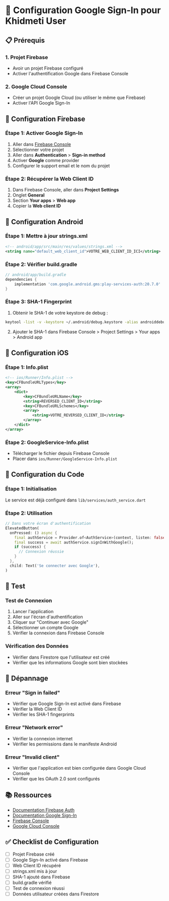 # 🔐 Configuration Google Sign-In pour Khidmeti User

## 📋 Prérequis

### 1. Projet Firebase
- Avoir un projet Firebase configuré
- Activer l'authentification Google dans Firebase Console

### 2. Google Cloud Console
- Créer un projet Google Cloud (ou utiliser le même que Firebase)
- Activer l'API Google Sign-In

## 🚀 Configuration Firebase

### Étape 1: Activer Google Sign-In
1. Aller dans [Firebase Console](https://console.firebase.google.com/)
2. Sélectionner votre projet
3. Aller dans **Authentication** > **Sign-in method**
4. Activer **Google** comme provider
5. Configurer le support email et le nom du projet

### Étape 2: Récupérer la Web Client ID
1. Dans Firebase Console, aller dans **Project Settings**
2. Onglet **General**
3. Section **Your apps** > **Web app**
4. Copier la **Web client ID**

## 📱 Configuration Android

### Étape 1: Mettre à jour strings.xml
```xml
<!-- android/app/src/main/res/values/strings.xml -->
<string name="default_web_client_id">VOTRE_WEB_CLIENT_ID_ICI</string>
```

### Étape 2: Vérifier build.gradle
```gradle
// android/app/build.gradle
dependencies {
    implementation 'com.google.android.gms:play-services-auth:20.7.0'
}
```

### Étape 3: SHA-1 Fingerprint
1. Obtenir le SHA-1 de votre keystore de debug :
```bash
keytool -list -v -keystore ~/.android/debug.keystore -alias androiddebugkey -storepass android -keypass android
```

2. Ajouter le SHA-1 dans Firebase Console > Project Settings > Your apps > Android app

## 🍎 Configuration iOS

### Étape 1: Info.plist
```xml
<!-- ios/Runner/Info.plist -->
<key>CFBundleURLTypes</key>
<array>
    <dict>
        <key>CFBundleURLName</key>
        <string>REVERSED_CLIENT_ID</string>
        <key>CFBundleURLSchemes</key>
        <array>
            <string>VOTRE_REVERSED_CLIENT_ID</string>
        </array>
    </dict>
</array>
```

### Étape 2: GoogleService-Info.plist
- Télécharger le fichier depuis Firebase Console
- Placer dans `ios/Runner/GoogleService-Info.plist`

## 🔧 Configuration du Code

### Étape 1: Initialisation
Le service est déjà configuré dans `lib/services/auth_service.dart`

### Étape 2: Utilisation
```dart
// Dans votre écran d'authentification
ElevatedButton(
  onPressed: () async {
    final authService = Provider.of<AuthService>(context, listen: false);
    final success = await authService.signInWithGoogle();
    if (success) {
      // Connexion réussie
    }
  },
  child: Text('Se connecter avec Google'),
)
```

## 🧪 Test

### Test de Connexion
1. Lancer l'application
2. Aller sur l'écran d'authentification
3. Cliquer sur "Continuer avec Google"
4. Sélectionner un compte Google
5. Vérifier la connexion dans Firebase Console

### Vérification des Données
- Vérifier dans Firestore que l'utilisateur est créé
- Vérifier que les informations Google sont bien stockées

## 🚨 Dépannage

### Erreur "Sign in failed"
- Vérifier que Google Sign-In est activé dans Firebase
- Vérifier la Web Client ID
- Vérifier les SHA-1 fingerprints

### Erreur "Network error"
- Vérifier la connexion internet
- Vérifier les permissions dans le manifeste Android

### Erreur "Invalid client"
- Vérifier que l'application est bien configurée dans Google Cloud Console
- Vérifier que les OAuth 2.0 sont configurés

## 📚 Ressources

- [Documentation Firebase Auth](https://firebase.flutter.dev/docs/auth/overview/)
- [Documentation Google Sign-In](https://developers.google.com/identity/sign-in/android)
- [Firebase Console](https://console.firebase.google.com/)
- [Google Cloud Console](https://console.cloud.google.com/)

## ✅ Checklist de Configuration

- [ ] Projet Firebase créé
- [ ] Google Sign-In activé dans Firebase
- [ ] Web Client ID récupéré
- [ ] strings.xml mis à jour
- [ ] SHA-1 ajouté dans Firebase
- [ ] build.gradle vérifié
- [ ] Test de connexion réussi
- [ ] Données utilisateur créées dans Firestore